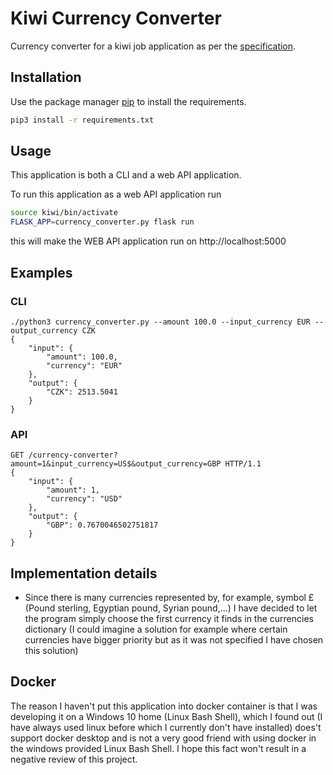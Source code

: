 # Kiwi Currency Converter
Currency converter for a kiwi job application as per the [specification](https://gist.github.com/MichalCab/c1dce3149d5131d89c5bbddbc602777c).

## Installation

Use the package manager [pip](https://pip.pypa.io/en/stable/) to install the requirements.

```bash
pip3 install -r requirements.txt
```

## Usage

This application is both a CLI and a web API application.

To run this application as a web API application run
```bash
source kiwi/bin/activate
FLASK_APP=currency_converter.py flask run
```

this will make the WEB API application run on http://localhost:5000

## Examples

### CLI 
```
./python3 currency_converter.py --amount 100.0 --input_currency EUR --output_currency CZK
{   
    "input": {
        "amount": 100.0,
        "currency": "EUR"
    },
    "output": {
        "CZK": 2513.5041
    }
}
```

### API
```
GET /currency-converter?amount=1&input_currency=US$&output_currency=GBP HTTP/1.1
{
    "input": {
        "amount": 1,
        "currency": "USD"
    },
    "output": {
        "GBP": 0.7670046502751817
    }
}
```


## Implementation details
- Since there is many currencies represented by, for example, symbol £ (Pound sterling, Egyptian pound, Syrian pound,...) I have decided to let the program simply choose the first currency it finds in the currencies dictionary (I could imagine a solution for example where certain currencies have bigger priority but as it was not specified I have chosen this solution)


## Docker
The reason I haven't put this application into docker container is that I was developing it on a Windows 10 home (Linux Bash Shell), which I found out (I have always used linux before which I currently don't have installed) does't support docker desktop and is not a very good friend with using docker in the windows provided Linux Bash Shell. I hope this fact won't result in a negative review of this project.